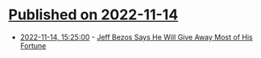 # [Published on 2022-11-14](index.md)

* [2022-11-14, 15:25:00](https://news.slashdot.org/story/22/11/14/1457236/jeff-bezos-says-he-will-give-away-most-of-his-fortune?utm_source=rss1.0mainlinkanon&utm_medium=feed) - [Jeff Bezos Says He Will Give Away Most of His Fortune](https://news.slashdot.org/story/22/11/14/1457236/jeff-bezos-says-he-will-give-away-most-of-his-fortune?utm_source=rss1.0mainlinkanon&utm_medium=feed)

